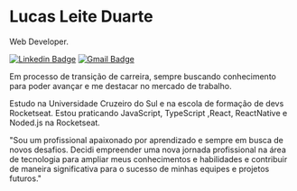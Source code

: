 # Lucas Leite Duarte

Web Developer.

[![Linkedin Badge](https://img.shields.io/badge/-Lucas%20Duarte-00875f?style=flat-square&logo=Linkedin&logoColor=white&link=https://www.linkedin.com/in/lucas-duarte/)](https://www.linkedin.com/in/lucas-duarte/)
[![Gmail Badge](https://img.shields.io/badge/-lucasleitet@gmail.com-00875f?style=flat-square&logo=Gmail&logoColor=white&link=mailto:lucasleitet@gmail.com)](mailto:lucasleitet@gmail.com)

Em processo de transição de carreira, sempre buscando conhecimento para poder avançar
e me destacar no mercado de trabalho.

Estudo na Universidade Cruzeiro do Sul e na escola de formação de devs Rocketseat. Estou praticando JavaScript, TypeScript ,React, ReactNative e Noded.js na Rocketseat.

"Sou um profissional apaixonado por aprendizado e sempre em busca de novos desafios. Decidi empreender uma nova jornada profissional na área de tecnologia para ampliar meus conhecimentos e habilidades e contribuir de maneira significativa para o sucesso de minhas equipes e projetos futuros."

  
  
